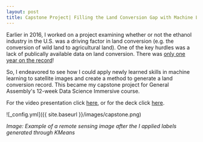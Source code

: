 ```yaml
---
layout: post
title: Capstone Project| Filling the Land Conversion Gap with Machine Learning
---
```


Earlier in 2016, I worked on a project examining whether or not the ethanol industry in the U.S. was a driving factor in land conversion (e.g. the conversion of wild land to agricultural land). One of the key hurdles was a lack of publically available data on land conversion. There was [only one year on the record](https://www.nwf.org/News-and-Magazines/Media-Center/News-by-Topic/Wildlife/2013/9-18-13-USDA-Data-Grasslands-Forests-Being-Converted-to-Cropland-at-Alarming-Rates.aspx)! 

So, I endeavored to see how I could apply newly learned skills in machine learning to satellite images and create a method to generate a land conversion record. This became my capstone project for General Assembly's 12-week Data Science Immersive course.

For the video presentation click [here](https://www.youtube.com/watch?v=vFg5IiQpeDo&feature=youtu.be), or for the deck click [here](https://github.com/ByronAllen/Portfolio/blob/master/Filling%20the%20Land%20Conversion%20Gap%20(with%20video%20link).pdf).

![_config.yml]({{ site.baseurl }}/images/capstone.png) 

*Image: Example of a remote sensing image after the I applied labels generated through KMeans*

	